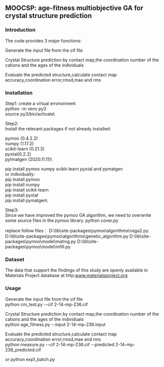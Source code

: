 ## MOOCSP: age-fitness multiobjective GA for crystal structure prediction

### Introduction

The code provides 3 major functions:

Generate the input file from the cif file

Crystal Structure prediction by contact map,the coordination number of the cations and the ages of the individuals


Evaluate the predicted structure,calculate contact map accuracy,coordination error,rmsd,mae and rms

### Installation

Step1: create a virtual environment\
python -m venv py3\
source py3/bin/activate\

Step2:\
Install the relevant packages if not already installed:

pymoo (0.4.2.2)\
numpy (1.17.2)\
scikit-learn (0.21.3)\
pyxtal(0.2.2)\
pytmatgen (2020.11.11)\

pip install pymoo numpy scikit-learn pyxtal and pymatgen\
or individually:\
pip install pymoo\
pip install numpy\
pip install scikit-learn\
pip install pyxtal\
pip install pymatgen\

Step3: \
Since we have improved the pymoo GA algorithm, we need to overwrite some source files in the pymoo library.
python cover.py

replace follow files：
D:\lib\site-packages\pymoo\algorithms\nsga2.py
D:\lib\site-packages\pymoo\algorithms\genetic_algorithm.py
D:\lib\site-packages\pymoo\model\mating.py
D:\lib\site-packages\pymoo\model\infill.py


### Dataset
The data that support the findings of this study are openly available in Materials Project database at http:www.materialsproject.org


### Usage

Generate the input file from the cif file\
python cm_test.py --cif 2-14-mp-236.cif

Crystal Structure prediction by contact map,the coordination number of the cations and the ages of the individuals\
python age_fitness.py --input 2-14-mp-236.input

Evaluate the predicted structure,calculate contact map accuracy,coordination error,rmsd,mae and rms\
python measure.py --cif 2-14-mp-236.cif --predicted 2-14-mp-236_predicted.cif


or python exp1_batch.py
